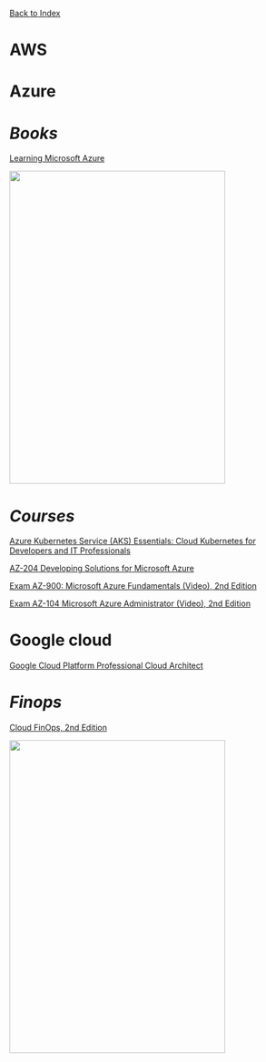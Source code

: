 [Back to Index](index.html)

# AWS

# Azure

# ***Books***

[Learning Microsoft Azure](https://learning.oreilly.com/library/view/learning-microsoft-azure/9781098113315/)

<img src="https://learning.oreilly.com/api/v2/epubs/urn:orm:book:9781098113315/files/assets/cover.png" width="380" height="550" />

# ***Courses***

[Azure Kubernetes Service (AKS) Essentials: Cloud Kubernetes for Developers and IT Professionals](https://learning.oreilly.com/course/azure-kubernetes-service/0636920982777/)

[AZ-204 Developing Solutions for Microsoft Azure](https://learning.oreilly.com/course/az-204-developing-solutions/9781838989293/)

[Exam AZ-900: Microsoft Azure Fundamentals (Video), 2nd Edition](https://learning.oreilly.com/course/exam-az-900-microsoft/9780137307005/)

[Exam AZ-104 Microsoft Azure Administrator (Video), 2nd Edition](https://learning.oreilly.com/videos/-/9780137590001/)

# Google cloud

[Google Cloud Platform Professional Cloud Architect](https://learning.oreilly.com/course/google-cloud-platform/9780138041106/)

# ***Finops***

[Cloud FinOps, 2nd Edition](https://learning.oreilly.com/library/view/cloud-finops-2nd/9781492098348/)

<img src="https://learning.oreilly.com/api/v2/epubs/urn:orm:book:9781492098348/files/assets/cover.png" width="380" height="550" />


